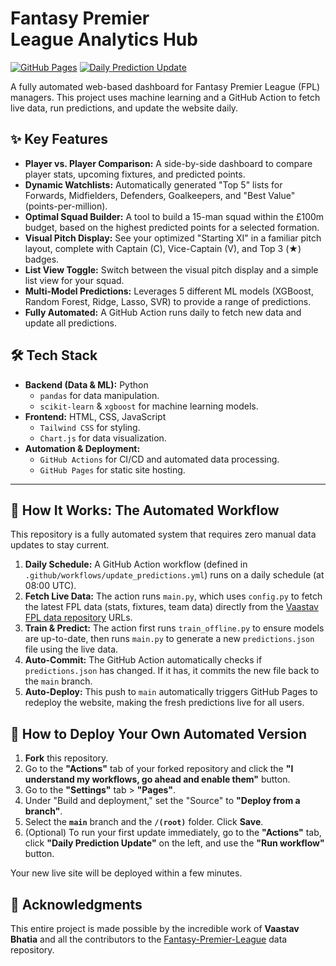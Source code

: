 # Fantasy Premier League Analytics Hub

[![GitHub Pages](https://img.shields.io/badge/GitHub%20Pages-Live%20Demo-brightgreen?style=for-the-badge&logo=github)](https://dragonballsuper-1995.github.io/Fantasy_Premier_League_Analytics_Hub/) 
[![Daily Prediction Update](https://github.com/Dragonballsuper-1995/FPL_Points_Predictor_Dynamic/actions/workflows/update_predictions.yml/badge.svg)](https://github.com/Dragonballsuper-1995/FPL_Points_Predictor_Dynamic/actions/workflows/update_predictions.yml)

A fully automated web-based dashboard for Fantasy Premier League (FPL) managers. This project uses machine learning and a GitHub Action to fetch live data, run predictions, and update the website daily.



## ✨ Key Features

* **Player vs. Player Comparison:** A side-by-side dashboard to compare player stats, upcoming fixtures, and predicted points.
* **Dynamic Watchlists:** Automatically generated "Top 5" lists for Forwards, Midfielders, Defenders, Goalkeepers, and "Best Value" (points-per-million).
* **Optimal Squad Builder:** A tool to build a 15-man squad within the £100m budget, based on the highest predicted points for a selected formation.
* **Visual Pitch Display:** See your optimized "Starting XI" in a familiar pitch layout, complete with Captain (C), Vice-Captain (V), and Top 3 (★) badges.
* **List View Toggle:** Switch between the visual pitch display and a simple list view for your squad.
* **Multi-Model Predictions:** Leverages 5 different ML models (XGBoost, Random Forest, Ridge, Lasso, SVR) to provide a range of predictions.
* **Fully Automated:** A GitHub Action runs daily to fetch new data and update all predictions.

## 🛠️ Tech Stack

* **Backend (Data & ML):** Python
    * `pandas` for data manipulation.
    * `scikit-learn` & `xgboost` for machine learning models.
* **Frontend:** HTML, CSS, JavaScript
    * `Tailwind CSS` for styling.
    * `Chart.js` for data visualization.
* **Automation & Deployment:**
    * `GitHub Actions` for CI/CD and automated data processing.
    * `GitHub Pages` for static site hosting.

---

## 🤖 How It Works: The Automated Workflow

This repository is a fully automated system that requires zero manual data updates to stay current.

1.  **Daily Schedule:** A GitHub Action workflow (defined in `.github/workflows/update_predictions.yml`) runs on a daily schedule (at 08:00 UTC).
2.  **Fetch Live Data:** The action runs `main.py`, which uses `config.py` to fetch the latest FPL data (stats, fixtures, team data) directly from the [Vaastav FPL data repository](https://github.com/vaastav/Fantasy-Premier-League/tree/master/data) URLs.
3.  **Train & Predict:** The action first runs `train_offline.py` to ensure models are up-to-date, then runs `main.py` to generate a new `predictions.json` file using the live data.
4.  **Auto-Commit:** The GitHub Action automatically checks if `predictions.json` has changed. If it has, it commits the new file back to the `main` branch.
5.  **Auto-Deploy:** This push to `main` automatically triggers GitHub Pages to redeploy the website, making the fresh predictions live for all users.

## 🚀 How to Deploy Your Own Automated Version

1.  **Fork** this repository.
2.  Go to the **"Actions"** tab of your forked repository and click the **"I understand my workflows, go ahead and enable them"** button.
3.  Go to the **"Settings"** tab > **"Pages"**.
4.  Under "Build and deployment," set the "Source" to **"Deploy from a branch"**.
5.  Select the **`main`** branch and the **`/(root)`** folder. Click **Save**.
6.  (Optional) To run your first update immediately, go to the **"Actions"** tab, click **"Daily Prediction Update"** on the left, and use the **"Run workflow"** button.

Your new live site will be deployed within a few minutes.

## 🙏 Acknowledgments

This entire project is made possible by the incredible work of **Vaastav Bhatia** and all the contributors to the [Fantasy-Premier-League](https://github.com/vaastav/Fantasy-Premier-League) data repository.
